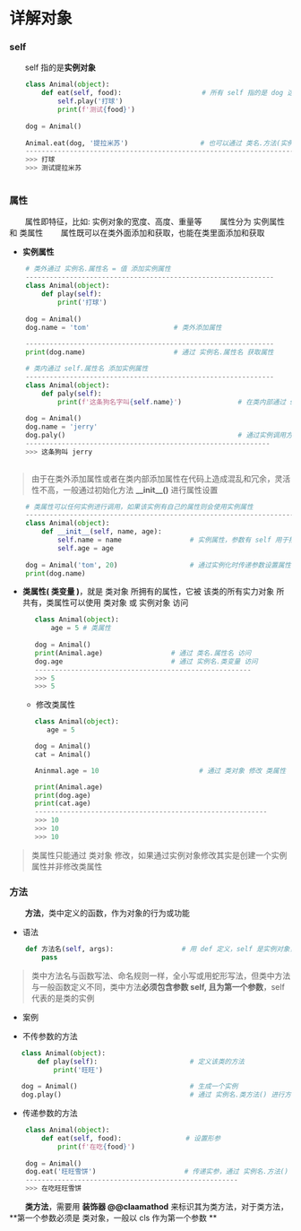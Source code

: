 # 详解对象

### self
&emsp;&emsp;self 指的是**实例对象**


```python
    class Animal(object):
        def eat(self, food):                    # 所有 self 指的是 dog 这个实例 
            self.play('打球')                    
            print(f'测试{food}')
            
    dog = Animal()
            
    Animal.eat(dog, '提拉米苏')                  # 也可以通过 类名.方法(实例对象, 实参) 调用方法
    -----------------------------------------------------------------------------------
    >>> 打球
    >>> 测试提拉米苏



```

### 属性
&emsp;&emsp;属性即特征，比如: 实例对象的宽度、高度、重量等
&emsp;&emsp;属性分为 实例属性 和 类属性
&emsp;&emsp;属性既可以在类外面添加和获取，也能在类里面添加和获取

* **实例属性**


```python
    # 类外通过 实例名.属性名 = 值 添加实例属性
    --------------------------------------------------------------
    class Animal(object):
        def play(self):
            print('打球')                   
            
    dog = Animal()
    dog.name = 'tom'                     # 类外添加属性 
    
    --------------------------------------------------------------
    print(dog.name)                      # 通过 实例名.属性名 获取属性 

```


```python
    # 类内通过 self.属性名 添加实例属性
    --------------------------------------------------------------
    class Animal(object):
        def paly(self):
            print(f'这条狗名字叫{self.name}')              # 在类内部通过 self.属性名 添加实例属性
    
    dog = Animal()
    dog.name = 'jerry'
    dog.paly()                                           # 通过实例调用方法获取属性
    -------------------------------------------------------------
    >>> 这条狗叫 jerry
    
```

> 由于在类外添加属性或者在类内部添加属性在代码上造成混乱和冗余，灵活性不高，一般通过初始化方法 **\_\_init__()** 进行属性设置



```python
    # 类属性可以任何实例进行调用，如果该实例有自己的属性则会使用实例属性
    ---------------------------------------------------------------------
    class Animal(object):
        def __init__(self, name, age):
            self.name = name                 # 实例属性，参数有 self 用于指代实例对象
            self.age = age
            
    dog = Animal('tom', 20)                  # 通过实例化时传递参数设置属性
    print(dog.name)                  

```

   
* **类属性( 类变量 )**，就是 类对象 所拥有的属性，它被 该类的所有实力对象 所共有，类属性可以使用 类对象 或 实例对象 访问

    ```python
       class Animal(object):
           age = 5 # 类属性
            
       dog = Animal()
       print(Animal.age)                 # 通过 类名.属性名 访问
       dog.age                           # 通过 实例名.类变量 访问
       ------------------------------------------------------
       >>> 5
       >>> 5
    ```
    
  * 修改类属性
  
  ```python
     class Animal(object):
        age = 5

     dog = Animal()
     cat = Animal()

     Aninmal.age = 10                         # 通过 类对象 修改 类属性

     print(Animal.age)
     print(dog.age)                       
     print(cat.age)
     ----------------------------------------------------------
     >>> 10
     >>> 10
     >>> 10
  ```

> 类属性只能通过 类对象 修改，如果通过实例对象修改其实是创建一个实例属性并非修改类属性

### 方法
&emsp;&emsp;**方法**，类中定义的函数，作为对象的行为或功能
*  语法


```python
    def 方法名(self, args):                 # 用 def 定义，self 是实例对象， args 是参数
        pass

```
> 类中方法名与函数写法、命名规则一样，全小写或用蛇形写法，但类中方法与一般函数定义不同，类中方法**必须包含参数 self, 且为第一个参数**，self 代表的是类的实例

*  案例

  *  不传参数的方法

 ```python
    class Animal(object):
        def play(self):                       # 定义该类的方法
            print('旺旺')
    
    dog = Animal()                            # 生成一个实例
    dog.play()                                # 通过 实例名.类方法() 进行方法调用

 ```

 *  传递参数的方法
 
 ```python
     class Animal(object):
         def eat(self, food):                # 设置形参
             print(f'在吃{food}')
     
     dog = Animal()
     dog.eat('旺旺雪饼')                      # 传递实参，通过 实例名.方法() 进行调用
     -----------------------------------------------------
     >>> 在吃旺旺雪饼
 ```

&emsp;&emsp;**类方法**，需要用 **装饰器 @@claamathod** 来标识其为类方法，对于类方法，**第一个参数必须是 类对象，一般以 cls 作为第一个参数
**


